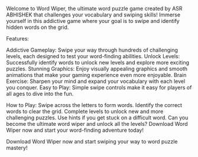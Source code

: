 Welcome to Word Wiper, the ultimate word puzzle game created by ASR ABHISHEK that challenges your vocabulary and swiping skills! Immerse yourself in this addictive game where your goal is to swipe and identify hidden words on the grid.

Features:

Addictive Gameplay: Swipe your way through hundreds of challenging levels, each designed to test your word-finding abilities.
Unlock Levels: Successfully identify words to unlock new levels and explore more exciting puzzles.
Stunning Graphics: Enjoy visually appealing graphics and smooth animations that make your gaming experience even more enjoyable.
Brain Exercise: Sharpen your mind and expand your vocabulary with each level you conquer.
Easy to Play: Simple swipe controls make it easy for players of all ages to dive into the fun.

How to Play:
Swipe across the letters to form words.
Identify the correct words to clear the grid.
Complete levels to unlock new and more challenging puzzles.
Use hints if you get stuck on a difficult word.
Can you become the ultimate word wiper and unlock all the levels? Download Word Wiper now and start your word-finding adventure today!

Download Word Wiper now and start swiping your way to word puzzle mastery!
